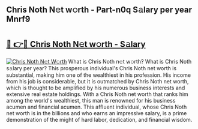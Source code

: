 ## Chris Noth N𝚎t w𝚘rth - Part-n0q S𝚊lary per year Mnrf9

# <h2><a href="http://gc1hpud.nevu.top/?p=Chris+Noth">🔗 👉🔴 Chris Noth N𝚎t w𝚘rth - S𝚊lary</a></h2>

[![Chris Noth N𝚎t W𝚘rth](https://i.imgur.com/Oavwk0R.jpeg)](http://gc1hpud.nevu.top/?p=Chris+Noth)
What is Chris Noth n𝚎t w𝚘rth? What is Chris Noth s𝚊lary per year?
This prosperous individual's Chris Noth net worth is substantial, making him one of the wealthiest in his profession. His income from his job is considerable, but it is outmatched by Chris Noth net worth, which is thought to be amplified by his numerous business interests and extensive real estate holdings. With a Chris Noth net worth that ranks him among the world's wealthiest, this man is renowned for his business acumen and financial acumen. This affluent individual, whose Chris Noth net worth is in the billions and who earns an impressive salary, is a prime demonstration of the might of hard labor, dedication, and financial wisdom.
